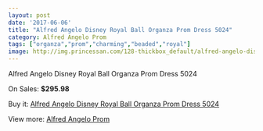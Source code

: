 ```yaml
---
layout: post
date: '2017-06-06'
title: "Alfred Angelo Disney Royal Ball Organza Prom Dress 5024"
category: Alfred Angelo Prom
tags: ["organza","prom","charming","beaded","royal"]
image: http://img.princessan.com/128-thickbox_default/alfred-angelo-disney-royal-ball-organza-prom-dress-5024.jpg
---
```

Alfred Angelo Disney Royal Ball Organza Prom Dress 5024

On Sales: **$295.98**
<a href="https://www.princessan.com/en/alfred-angelo-prom/82-alfred-angelo-disney-royal-ball-organza-prom-dress-5024.html"><amp-img layout="responsive" width="600" height="600" src="//img.princessan.com/128-thickbox_default/alfred-angelo-disney-royal-ball-organza-prom-dress-5024.jpg" alt="Alfred Angelo Disney Royal Ball Organza Prom Dress 5024 0" /></a>

Buy it: [Alfred Angelo Disney Royal Ball Organza Prom Dress 5024](https://www.princessan.com/en/alfred-angelo-prom/82-alfred-angelo-disney-royal-ball-organza-prom-dress-5024.html "Alfred Angelo Disney Royal Ball Organza Prom Dress 5024")

View more: [Alfred Angelo Prom](https://www.princessan.com/en/2-alfred-angelo-prom "Alfred Angelo Prom")